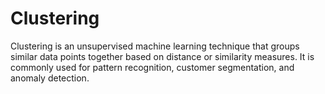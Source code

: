 # Clustering

Clustering is an unsupervised machine learning technique that groups similar data points together based on distance or similarity measures. It is commonly used for pattern recognition, customer segmentation, and anomaly detection.
